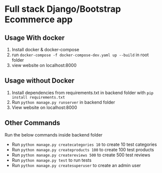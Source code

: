 # Full stack Django/Bootstrap Ecommerce app

## Usage With docker

1. Install docker & docker-compose
2. run `docker-compose -f docker-compose-dev.yaml up --build` in root folder
3. view website on localhost:8000

## Usage without Docker

1. Install dependencies from requirements.txt in backend folder with `pip install requirements.txt`
2. Run `python manage.py runserver` in backend folder
3. View website on localhost:8000

## Other Commands

Run the below commands inside backend folder

-   Run `python manage.py createcategories 10` to create 10 test categories
-   Run `python manage.py createproducts 100` to create 100 test products
-   Run `python manage.py createreviews 500` to create 500 test reviews
-   Run `python manage.py test` to run tests
-   Run `python manage.py createsuperuser` to create an admin user

